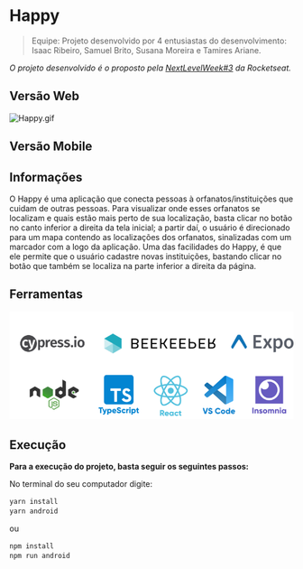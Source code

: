 # Happy

> Equipe: Projeto desenvolvido por 4 entusiastas do desenvolvimento: Isaac Ribeiro, Samuel Brito, Susana Moreira e Tamires Ariane. 

*O projeto desenvolvido é o proposto pela [NextLevelWeek#3](https://nextlevelweek.com/?utm_source=convertkit&utm_medium=email&utm_campaign=NLW3+Workshops&utm_term=Leads+OmniStack&utm_content=Workshop+5) da Rocketseat.* 

## Versão Web

![Happy.gif](https://media.giphy.com/media/JAwSpBWaquHNFGhsJQ/giphy.gif)

## Versão Mobile



## Informações

O Happy é uma aplicação que conecta pessoas à orfanatos/instituições que cuidam de outras pessoas. Para visualizar onde esses orfanatos se localizam e quais estão mais perto de sua localização, basta clicar no botão no canto inferior a direita da tela inicial; a partir daí, o usuário é direcionado para um mapa contendo as localizações dos orfanatos, sinalizadas com um marcador com a logo da aplicação. Uma das facilidades do Happy, é que ele permite que o usuário cadastre novas instituições, bastando clicar no botão que também se localiza na parte inferior a direita da página.  

## Ferramentas

![ferramentas.png](https://github.com/SusanaMCosta/Happy/blob/main/ferramentas.png)

## Execução

**Para a execução do projeto, basta seguir os seguintes passos:**

No terminal do seu computador digite:

```sh
yarn install
yarn android
```
ou

```sh
npm install
npm run android
```
